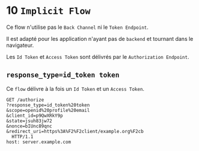 # 10 `Implicit Flow`

Ce flow n'utilise pas le `Back Channel` ni le `Token Endpoint`.

Il est adapté pour les application n'ayant pas de `backend` et tournant dans le navigateur.

Les `Id Token` et `Access Token` sont délivrés par le `Authorization Endpoint`.



## `response_type=id_token token`

Ce `flow` délivre à la fois un `Id Token` et un `Access Token`.

```http
GET /authorize
?response_type=id_token%20token
&scope=openid%20profile%20email
&client_id=p9QwXRkY9p
&state=jsuh83jw72
&nonce=bIUnc89qnc
&redirect_uri=https%3A%F2%F2client/example.org%F2cb 
  HTTP/1.1
host: server.example.com
```









